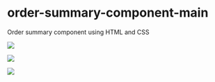 # order-summary-component-main
  Order summary component using HTML and CSS
  
![](./desktop-design.jpg)

![](./desktop-preview.jpg)

![](./mobile-design.jpg)

